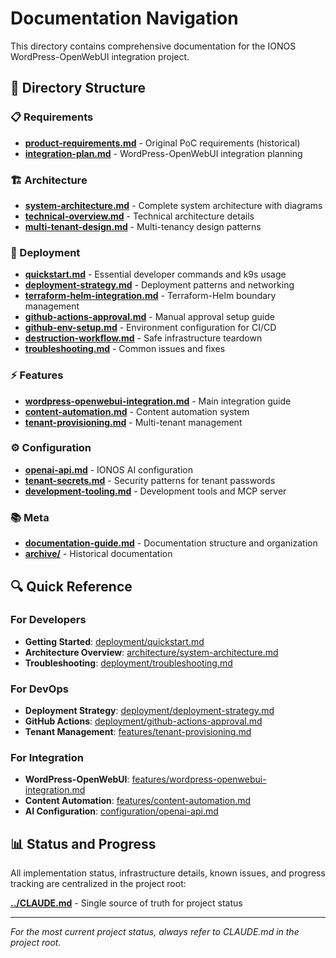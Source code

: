 # Documentation Navigation

This directory contains comprehensive documentation for the IONOS WordPress-OpenWebUI integration project.

## 📁 Directory Structure

### 📋 Requirements
- **[product-requirements.md](requirements/product-requirements.md)** - Original PoC requirements (historical)
- **[integration-plan.md](requirements/integration-plan.md)** - WordPress-OpenWebUI integration planning

### 🏗️ Architecture
- **[system-architecture.md](architecture/system-architecture.md)** - Complete system architecture with diagrams
- **[technical-overview.md](architecture/technical-overview.md)** - Technical architecture details
- **[multi-tenant-design.md](architecture/multi-tenant-design.md)** - Multi-tenancy design patterns

### 🚀 Deployment
- **[quickstart.md](deployment/quickstart.md)** - Essential developer commands and k9s usage
- **[deployment-strategy.md](deployment/deployment-strategy.md)** - Deployment patterns and networking
- **[terraform-helm-integration.md](deployment/terraform-helm-integration.md)** - Terraform-Helm boundary management
- **[github-actions-approval.md](deployment/github-actions-approval.md)** - Manual approval setup guide
- **[github-env-setup.md](deployment/github-env-setup.md)** - Environment configuration for CI/CD
- **[destruction-workflow.md](deployment/destruction-workflow.md)** - Safe infrastructure teardown
- **[troubleshooting.md](deployment/troubleshooting.md)** - Common issues and fixes

### ⚡ Features
- **[wordpress-openwebui-integration.md](features/wordpress-openwebui-integration.md)** - Main integration guide
- **[content-automation.md](features/content-automation.md)** - Content automation system
- **[tenant-provisioning.md](features/tenant-provisioning.md)** - Multi-tenant management

### ⚙️ Configuration
- **[openai-api.md](configuration/openai-api.md)** - IONOS AI configuration
- **[tenant-secrets.md](configuration/tenant-secrets.md)** - Security patterns for tenant passwords
- **[development-tooling.md](configuration/development-tooling.md)** - Development tools and MCP server

### 📚 Meta
- **[documentation-guide.md](meta/documentation-guide.md)** - Documentation structure and organization
- **[archive/](archive/)** - Historical documentation

## 🔍 Quick Reference

### For Developers
- **Getting Started**: [deployment/quickstart.md](deployment/quickstart.md)
- **Architecture Overview**: [architecture/system-architecture.md](architecture/system-architecture.md)
- **Troubleshooting**: [deployment/troubleshooting.md](deployment/troubleshooting.md)

### For DevOps
- **Deployment Strategy**: [deployment/deployment-strategy.md](deployment/deployment-strategy.md)
- **GitHub Actions**: [deployment/github-actions-approval.md](deployment/github-actions-approval.md)
- **Tenant Management**: [features/tenant-provisioning.md](features/tenant-provisioning.md)

### For Integration
- **WordPress-OpenWebUI**: [features/wordpress-openwebui-integration.md](features/wordpress-openwebui-integration.md)
- **Content Automation**: [features/content-automation.md](features/content-automation.md)
- **AI Configuration**: [configuration/openai-api.md](configuration/openai-api.md)

## 📊 Status and Progress

All implementation status, infrastructure details, known issues, and progress tracking are centralized in the project root:

**[../CLAUDE.md](../CLAUDE.md)** - Single source of truth for project status

---

*For the most current project status, always refer to CLAUDE.md in the project root.*